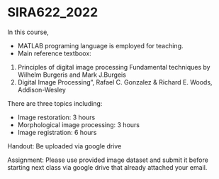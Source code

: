 # SIRA622_2022

In this course, 
- MATLAB programing language is employed for teaching.
- Main reference textboox:
 1. Principles of digital image processing Fundamental techniques by Wilhelm Burgeris and Mark J.Burgeis 
 2. Digital Image Processing”, Rafael C. Gonzalez & Richard E. Woods, Addison-Wesley

There are three topics including:
- Image restoration: 3 hours
- Morphological image processing: 3 hours
- Image registration: 6 hours

Handout:
Be uploaded via google drive

Assignment:
Please use provided image dataset and submit it before starting next class via google drive that already attached your email.
